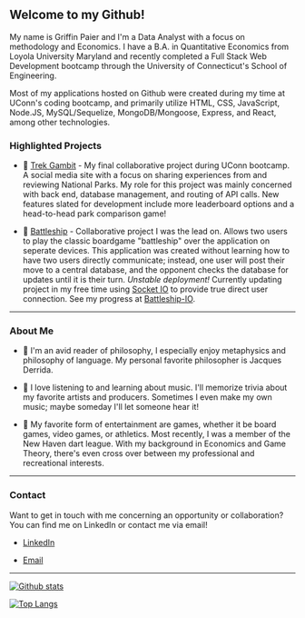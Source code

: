 ## Welcome to my Github!

My name is Griffin Paier and I'm a Data Analyst with a focus on methodology and Economics. I have a B.A. in Quantitative Economics from Loyola University Maryland and recently completed a Full Stack Web Development bootcamp through the University of Connecticut's School of Engineering.

Most of my applications hosted on Github were created during my time at UConn's coding bootcamp, and primarily utilize HTML, CSS, JavaScript, Node.JS, MySQL/Sequelize, MongoDB/Mongoose, Express, and React, among other technologies.

### Highlighted Projects

- :sunrise_over_mountains: [Trek Gambit](https://github.com/gmpaier/Trek-Gambit) - My final collaborative project during UConn bootcamp. A social media site with a focus on sharing experiences from and reviewing National Parks. My role for this project was mainly concerned with back end, database management, and routing of API calls. New features slated for development include more leaderboard options and a head-to-head park comparison game!

- :ship: [Battleship](https://github.com/gmpaier/Battleship) - Collaborative project I was the lead on. Allows two users to play the classic boardgame "battleship" over the application on seperate devices. This application was created without learning how to have two users directly communicate; instead, one user will post their move to a central database, and the opponent checks the database for updates until it is their turn. *Unstable deployment!* Currently updating project in my free time using [Socket IO](https://www.npmjs.com/package/socket.io) to provide true direct user connection. See my progress at [Battleship-IO](https://github.com/gmpaier/battleship-io).

___

### About Me

- :closed_book: I'm an avid reader of philosophy, I especially enjoy metaphysics and philosophy of language. My personal favorite philosopher is Jacques Derrida.

- :guitar: I love listening to and learning about music. I'll memorize trivia about my favorite artists and producers. Sometimes I even make my own music; maybe someday I'll let someone hear it!

- :dart: My favorite form of entertainment are games, whether it be board games, video games, or athletics. Most recently, I was a member of the New Haven dart league. With my background in Economics and Game Theory, there's even cross over between my professional and recreational interests.

___

### Contact

Want to get in touch with me concerning an opportunity or collaboration? You can find me on LinkedIn or contact me via email!

- [LinkedIn](https://www.linkedin.com/in/griffin-paier-8756551bb/)

- [Email](mailto:gmpaier@loyola.edu)

___

[![Github stats](https://github-readme-stats.vercel.app/api?username=gmpaier&hide_rank=true&hide=stars&hide_title=true&theme=nightowl&show_icons=true)](https://github.com/anuraghazra/github-readme-stats)

[![Top Langs](https://github-readme-stats.vercel.app/api/top-langs/?username=gmpaier&layout=compact&theme=nightowl)](https://github.com/anuraghazra/github-readme-stats)